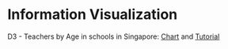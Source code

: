 # Information Visualization

D3 - Teachers by Age in schools in Singapore: [Chart](https://vincentandr.github.io/Information-Visualization/Teachers%20by%20Age%20in%20Singapore/groupedStackedBarChart.html) and [Tutorial](https://vincentandr.github.io/Information-Visualization/Teachers%20by%20Age%20in%20Singapore/)

